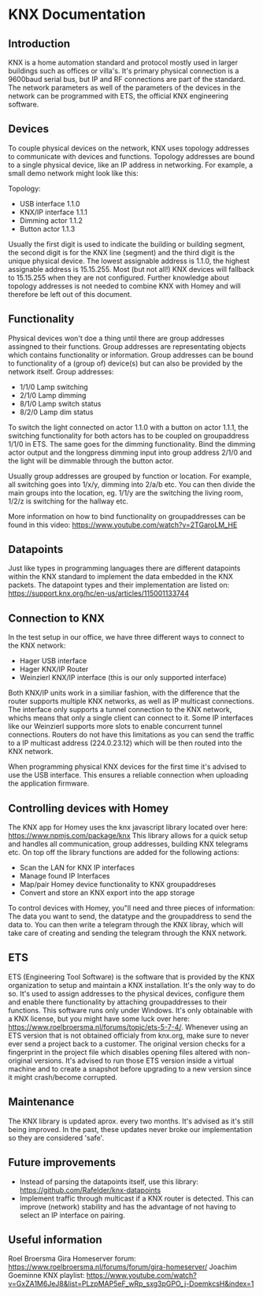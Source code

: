 # KNX Documentation

## Introduction
KNX is a home automation standard and protocol mostly used in larger buildings such as offices or villa's.
It's primary physical connection is a 9600baud serial bus, but IP and RF connections are part of the standard.
The network parameters as well of the parameters of the devices in the network can be programmed with ETS, the official KNX engineering software.

## Devices
To couple physical devices on the network, KNX uses topology addresses to communicate with devices and functions. Topology addresses are bound to a single physical device, like an IP address in networking.
For example, a small demo network might look like this:

Topology:
- USB interface 1.1.0
- KNX/IP interface 1.1.1
- Dimming actor 1.1.2
- Button actor 1.1.3

Usually the first digit is used to indicate the building or building segment, the second digit is for the KNX line (segment) and the third digit is the unique physical device.
The lowest assignable address is 1.1.0, the highest assignable address is 15.15.255.
Most (but not all!) KNX devices will fallback to 15.15.255 when they are not configured.
Further knowledge about topology addresses is not needed to combine KNX with Homey and will therefore be left out of this document.

## Functionality
Physical devices won't doe a thing until there are group addresses assingned to their functions.
Group addresses are representating objects which contains functionality or information. Group addresses can be bound to functionality of a (group of) device(s) but can also be provided by the network itself.
Group addresses:
- 1/1/0 Lamp switching
- 2/1/0 Lamp dimming
- 8/1/0 Lamp switch status
- 8/2/0 Lamp dim status

To switch the light connected on actor 1.1.0 with a button on actor 1.1.1, the switching functionality for both actors has to be coupled on groupaddress 1/1/0 in ETS.
The same goes for the dimming functionality. Bind the dimming actor output and the longpress dimming input into group address 2/1/0 and the light will be dimmable through the button actor.

Usually group addresses are grouped by function or location. For example, all switching goes into 1/x/y, dimming into 2/a/b etc.
You can then divide the main groups into the location, eg. 1/1/y are the switching the living room, 1/2/z is switching for the hallway etc.

More information on how to bind functionality on groupaddresses can be found in this video: https://www.youtube.com/watch?v=2TGaroLM_HE 

## Datapoints
Just like types in programming languages there are different datapoints within the KNX standard to implement the data embedded in the KNX packets.
The datapoint types and their implementation are listed on: https://support.knx.org/hc/en-us/articles/115001133744

## Connection to KNX
In the test setup in our office, we have three different ways to connect to the KNX network:
- Hager USB interface
- Hager KNX/IP Router
- Weinzierl KNX/IP interface (this is our only supported interface)

Both KNX/IP units work in a similiar fashion, with the difference that the router supports multiple KNX networks, as well as IP multicast connections.
The interface only supports a tunnel connection to the KNX network, whichs means that only a single client can connect to it. Some IP interfaces like our Weinzierl supports more slots to enable concurrent tunnel connections.
Routers do not have this limitations as you can send the traffic to a IP multicast address (224.0.23.12) which will be then routed into the KNX network.

When programming physical KNX devices for the first time it's advised to use the USB interface. This ensures a reliable connection when uploading the application firmware.

## Controlling devices with Homey
The KNX app for Homey uses the knx javascript library located over here: https://www.npmjs.com/package/knx
This library allows for a quick setup and handles all communication, group addresses, building KNX telegrams etc.
On top off the library functions are added for the following actions:
- Scan the LAN for KNX IP interfaces
- Manage found IP Interfaces
- Map/pair Homey device functionality to KNX groupaddreses
- Convert and store an KNX export into the app storage

To control devices with Homey, you"ll need and three pieces of information: The data you want to send, the datatype and the groupaddress to send the data to.
You can then write a telegram through the KNX libray, which will take care of creating and sending the telegram through the KNX network.

## ETS
ETS (Engineering Tool Software) is the software that is provided by the KNX organization to setup and maintain a KNX installation. It's the only way to do so.
It's used to assign addresses to the physical devices, configure them and enable there functionality by attaching groupaddresses to their functions.
This software runs only under Windows. It's only obtainable with a KNX license, but you might have some luck over here: https://www.roelbroersma.nl/forums/topic/ets-5-7-4/. 
Whenever using an ETS version that is not obtained officialy from knx.org, make sure to never ever send a project back to a customer.
The original version checks for a fingerprint in the project file which disables opening files altered with non-original versions.
It's advised to run those ETS version inside a virtual machine and to create a snapshot before upgrading to a new version since it might crash/become corrupted.

## Maintenance
The KNX library is updated aprox. every two months. It's advised as it's still being improved. In the past, these updates never broke our implementation so they are considered 'safe'.

## Future improvements
- Instead of parsing the datapoints itself, use this library: https://github.com/Rafelder/knx-datapoints
- Implement traffic through multicast if a KNX router is detected. This can improve (network) stability and has the advantage of not having to select an IP interface on pairing.

## Useful information
Roel Broersma Gira Homeserver forum: https://www.roelbroersma.nl/forums/forum/gira-homeserver/
Joachim Goeminne KNX playlist: https://www.youtube.com/watch?v=GxZA1M6JeJ8&list=PLzpMAP5eF_wRp_sxg3pGPO_j-DoemkcsH&index=1